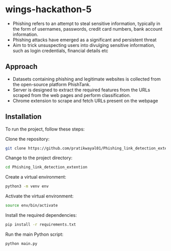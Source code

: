 # wings-hackathon-5

- Phishing refers to an attempt to steal sensitive information, typically in the form of usernames, passwords, credit card numbers, bank account information.
- Phishing attacks have emerged as a significant and persistent threat
- Aim to trick unsuspecting users into divulging sensitive information, such as login credentials, financial details etc

## Approach

- Datasets containing phishing and legitimate websites is collected from the open-source platform PhishTank.
- Server is designed to extract the required features from the URLs scraped from the web pages and perform classification.
- Chrome extension to scrape and fetch URLs present on the webpage

## Installation

To run the project, follow these steps:

Clone the repository:

```bash
git clone https://github.com/pratikwayal01/Phishing_link_detection_extention.git
```

Change to the project directory:

```bash
cd Phishing_link_detection_extention
```

Create a virtual environment:

```bash
python3 -m venv env
```

Activate the virtual environment:

```bash
source env/bin/activate
```

Install the required dependencies:

```bash
pip install -r requirements.txt
```

Run the main Python script:

```bash
python main.py
```

